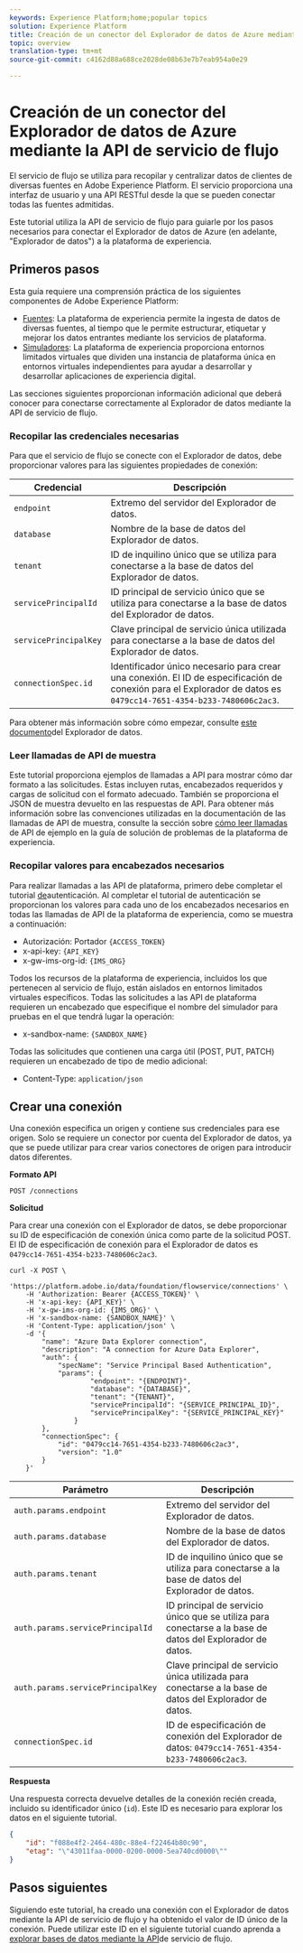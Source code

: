 ```yaml
---
keywords: Experience Platform;home;popular topics
solution: Experience Platform
title: Creación de un conector del Explorador de datos de Azure mediante la API de servicio de flujo
topic: overview
translation-type: tm+mt
source-git-commit: c4162d88a688ce2028de08b63e7b7eab954a0e29

---
```



# Creación de un conector del Explorador de datos de Azure mediante la API de servicio de flujo

El servicio de flujo se utiliza para recopilar y centralizar datos de clientes de diversas fuentes en Adobe Experience Platform. El servicio proporciona una interfaz de usuario y una API RESTful desde la que se pueden conectar todas las fuentes admitidas.

Este tutorial utiliza la API de servicio de flujo para guiarle por los pasos necesarios para conectar el Explorador de datos de Azure (en adelante, &quot;Explorador de datos&quot;) a la plataforma de experiencia.

## Primeros pasos

Esta guía requiere una comprensión práctica de los siguientes componentes de Adobe Experience Platform:

* [Fuentes](../../../../home.md): La plataforma de experiencia permite la ingesta de datos de diversas fuentes, al tiempo que le permite estructurar, etiquetar y mejorar los datos entrantes mediante los servicios de plataforma.
* [Simuladores](../../../../../sandboxes/home.md): La plataforma de experiencia proporciona entornos limitados virtuales que dividen una instancia de plataforma única en entornos virtuales independientes para ayudar a desarrollar y desarrollar aplicaciones de experiencia digital.

Las secciones siguientes proporcionan información adicional que deberá conocer para conectarse correctamente al Explorador de datos mediante la API de servicio de flujo.

### Recopilar las credenciales necesarias

Para que el servicio de flujo se conecte con el Explorador de datos, debe proporcionar valores para las siguientes propiedades de conexión:

| Credencial | Descripción |
| ---------- | ----------- |
| `endpoint` | Extremo del servidor del Explorador de datos. |
| `database` | Nombre de la base de datos del Explorador de datos. |
| `tenant` | ID de inquilino único que se utiliza para conectarse a la base de datos del Explorador de datos. |
| `servicePrincipalId` | ID principal de servicio único que se utiliza para conectarse a la base de datos del Explorador de datos. |
| `servicePrincipalKey` | Clave principal de servicio única utilizada para conectarse a la base de datos del Explorador de datos. |
| `connectionSpec.id` | Identificador único necesario para crear una conexión. El ID de especificación de conexión para el Explorador de datos es `0479cc14-7651-4354-b233-7480606c2ac3`. |

Para obtener más información sobre cómo empezar, consulte [este documento](https://docs.microsoft.com/en-us/azure/data-explorer/kusto/management/access-control/how-to-authenticate-with-aad)del Explorador de datos.

### Leer llamadas de API de muestra

Este tutorial proporciona ejemplos de llamadas a API para mostrar cómo dar formato a las solicitudes. Estas incluyen rutas, encabezados requeridos y cargas de solicitud con el formato adecuado. También se proporciona el JSON de muestra devuelto en las respuestas de API. Para obtener más información sobre las convenciones utilizadas en la documentación de las llamadas de API de muestra, consulte la sección sobre [cómo leer llamadas](../../../../../landing/troubleshooting.md#how-do-i-format-an-api-request) de API de ejemplo en la guía de solución de problemas de la plataforma de experiencia.

### Recopilar valores para encabezados necesarios

Para realizar llamadas a las API de plataforma, primero debe completar el tutorial [de](../../../../../tutorials/authentication.md)autenticación. Al completar el tutorial de autenticación se proporcionan los valores para cada uno de los encabezados necesarios en todas las llamadas de API de la plataforma de experiencia, como se muestra a continuación:

* Autorización: Portador `{ACCESS_TOKEN}`
* x-api-key: `{API_KEY}`
* x-gw-ims-org-id: `{IMS_ORG}`

Todos los recursos de la plataforma de experiencia, incluidos los que pertenecen al servicio de flujo, están aislados en entornos limitados virtuales específicos. Todas las solicitudes a las API de plataforma requieren un encabezado que especifique el nombre del simulador para pruebas en el que tendrá lugar la operación:

* x-sandbox-name: `{SANDBOX_NAME}`

Todas las solicitudes que contienen una carga útil (POST, PUT, PATCH) requieren un encabezado de tipo de medio adicional:

* Content-Type: `application/json`

## Crear una conexión

Una conexión especifica un origen y contiene sus credenciales para ese origen. Solo se requiere un conector por cuenta del Explorador de datos, ya que se puede utilizar para crear varios conectores de origen para introducir datos diferentes.

**Formato API**

```http
POST /connections
```

**Solicitud**

Para crear una conexión con el Explorador de datos, se debe proporcionar su ID de especificación de conexión única como parte de la solicitud POST. El ID de especificación de conexión para el Explorador de datos es `0479cc14-7651-4354-b233-7480606c2ac3`.

```shell
curl -X POST \
    'https://platform.adobe.io/data/foundation/flowservice/connections' \
    -H 'Authorization: Bearer {ACCESS_TOKEN}' \
    -H 'x-api-key: {API_KEY}' \
    -H 'x-gw-ims-org-id: {IMS_ORG}' \
    -H 'x-sandbox-name: {SANDBOX_NAME}' \
    -H 'Content-Type: application/json' \
    -d '{
        "name": "Azure Data Explorer connection",
        "description": "A connection for Azure Data Explorer",
        "auth": {
            "specName": "Service Principal Based Authentication",
            "params": {
                    "endpoint": "{ENDPOINT}",
                    "database": "{DATABASE}",
                    "tenant": "{TENANT}",
                    "servicePrincipalId": "{SERVICE_PRINCIPAL_ID}",
                    "servicePrincipalKey": "{SERVICE_PRINCIPAL_KEY}"
                }
        },
        "connectionSpec": {
            "id": "0479cc14-7651-4354-b233-7480606c2ac3",
            "version": "1.0"
        }
    }'
```

| Parámetro | Descripción |
| --------- | ----------- |
| `auth.params.endpoint` | Extremo del servidor del Explorador de datos. |
| `auth.params.database` | Nombre de la base de datos del Explorador de datos. |
| `auth.params.tenant` | ID de inquilino único que se utiliza para conectarse a la base de datos del Explorador de datos. |
| `auth.params.servicePrincipalId` | ID principal de servicio único que se utiliza para conectarse a la base de datos del Explorador de datos. |
| `auth.params.servicePrincipalKey` | Clave principal de servicio única utilizada para conectarse a la base de datos del Explorador de datos. |
| `connectionSpec.id` | ID de especificación de conexión del Explorador de datos: `0479cc14-7651-4354-b233-7480606c2ac3`. |

**Respuesta**

Una respuesta correcta devuelve detalles de la conexión recién creada, incluido su identificador único (`id`). Este ID es necesario para explorar los datos en el siguiente tutorial.

```json
{
    "id": "f088e4f2-2464-480c-88e4-f22464b80c90",
    "etag": "\"43011faa-0000-0200-0000-5ea740cd0000\""
}
```

## Pasos siguientes

Siguiendo este tutorial, ha creado una conexión con el Explorador de datos mediante la API de servicio de flujo y ha obtenido el valor de ID único de la conexión. Puede utilizar este ID en el siguiente tutorial cuando aprenda a [explorar bases de datos mediante la API](../../explore/database-nosql.md)de servicio de flujo.
